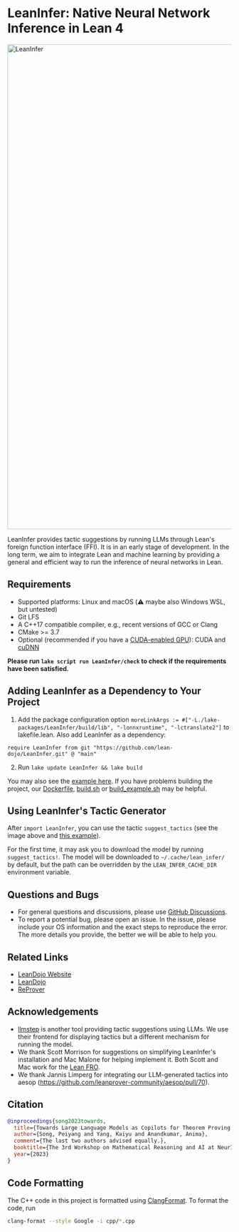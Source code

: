 LeanInfer: Native Neural Network Inference in Lean 4
=============================================

<img width="1087" alt="LeanInfer" src="https://github.com/lean-dojo/LeanInfer/assets/5431913/f87ec407-29a5-4468-b2fb-a2f6e9105ae9">

LeanInfer provides tactic suggestions by running LLMs through Lean's foreign function interface (FFI). It is in an early stage of development. In the long term, we aim to integrate Lean and machine learning by providing a general and efficient way to run the inference of neural networks in Lean. 


## Requirements

* Supported platforms: Linux and macOS (:warning: maybe also Windows WSL, but untested)
* Git LFS
* A C++17 compatible compiler, e.g., recent versions of GCC or Clang
* CMake >= 3.7
* Optional (recommended if you have a [CUDA-enabled GPU](https://developer.nvidia.com/cuda-gpus)): CUDA and [cuDNN](https://developer.nvidia.com/cudnn)

**Please run `lake script run LeanInfer/check` to check if the requirements have been satisfied.**

## Adding LeanInfer as a Dependency to Your Project

1. Add the package configuration option `moreLinkArgs := #["-L./lake-packages/LeanInfer/build/lib", "-lonnxruntime", "-lctranslate2"]` to lakefile.lean. Also add LeanInfer as a dependency:
```lean
require LeanInfer from git "https://github.com/lean-dojo/LeanInfer.git" @ "main"
```
2. Run `lake update LeanInfer && lake build`

You may also see the [example here](https://github.com/yangky11/lean4-example/blob/LeanInfer-demo). If you have problems building the project, our [Dockerfile](./Dockerfile), [build.sh](scripts/build.sh) or [build_example.sh](scripts/build_example.sh) may be helpful.


## Using LeanInfer's Tactic Generator

After `import LeanInfer`, you can use the tactic `suggest_tactics` (see the image above and [this example](https://github.com/yangky11/lean4-example/blob/ab7bc199aedb66992689412ceb8b5a1e44af7ec5/Lean4Example.lean#L12)). 

For the first time, it may ask you to download the model by running `suggest_tactics!`. The model will be downloaded to `~/.cache/lean_infer/` by default, but the path can be overridden by the `LEAN_INFER_CACHE_DIR` environment variable.


## Questions and Bugs

* For general questions and discussions, please use [GitHub Discussions](https://github.com/lean-dojo/LeanInfer/discussions).  
* To report a potential bug, please open an issue. In the issue, please include your OS information and the exact steps to reproduce the error. The more details you provide, the better we will be able to help you. 


## Related Links

* [LeanDojo Website](https://leandojo.org/)
* [LeanDojo](https://github.com/lean-dojo/LeanDojo) 
* [ReProver](https://github.com/lean-dojo/ReProver)


## Acknowledgements

* [llmstep](https://github.com/wellecks/llmstep) is another tool providing tactic suggestions using LLMs. We use their frontend for displaying tactics but a different mechanism for running the model.
* We thank Scott Morrison for suggestions on simplifying LeanInfer's installation and Mac Malone for helping implement it. Both Scott and Mac work for the [Lean FRO](https://lean-fro.org/).
* We thank Jannis Limperg for integrating our LLM-generated tactics into aesop (https://github.com/leanprover-community/aesop/pull/70).



## Citation

```bibtex
@inproceedings{song2023towards,
  title={Towards Large Language Models as Copilots for Theorem Proving in {Lean}},
  author={Song, Peiyang and Yang, Kaiyu and Anandkumar, Anima},
  comment={The last two authors advised equally.},
  booktitle={The 3rd Workshop on Mathematical Reasoning and AI at NeurIPS'23},
  year={2023}
}
```


## Code Formatting

The C++ code in this project is formatted using [ClangFormat](https://clang.llvm.org/docs/ClangFormat.html). To format the code, run
```bash
clang-format --style Google -i cpp/*.cpp
```
